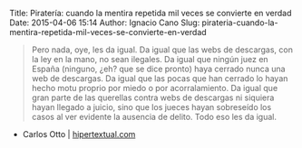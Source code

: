 Title: Piratería: cuando la mentira repetida mil veces se convierte en verdad
Date: 2015-04-06 15:14
Author: Ignacio Cano
Slug: pirateria-cuando-la-mentira-repetida-mil-veces-se-convierte-en-verdad

> Pero nada, oye, les da igual. Da igual que las webs de descargas, con
> la ley en la mano, no sean ilegales. Da igual que ningún juez en
> España (ninguno, ¿eh? que se dice pronto) haya cerrado nunca una web
> de descargas. Da igual que las pocas que han cerrado lo hayan hecho
> motu proprio por miedo o por acorralamiento. Da igual que gran parte
> de las querellas contra webs de descargas ni siquiera hayan llegado a
> juicio, sino que los jueces hayan sobreseído los casos al ver evidente
> la ausencia de delito. Todo eso les da igual.

- Carlos Otto | [hipertextual.com][]

  [hipertextual.com]: http://hipertextual.com/2015/04/pirateria-argumentos
    "Piratería: cuando la mentira repetida mil veces se convierte en verdad"
